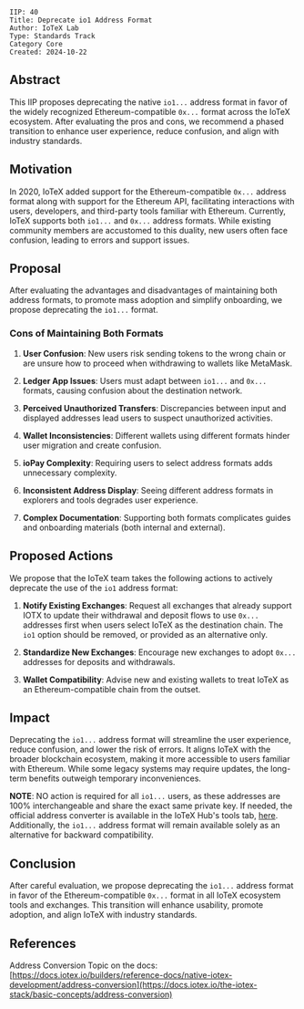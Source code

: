 ```
IIP: 40
Title: Deprecate io1 Address Format
Author: IoTeX Lab 
Type: Standards Track
Category Core
Created: 2024-10-22
``` 

## Abstract

This IIP proposes deprecating the native `io1...` address format in favor of the widely recognized Ethereum-compatible `0x...` format across the IoTeX ecosystem. After evaluating the pros and cons, we recommend a phased transition to enhance user experience, reduce confusion, and align with industry standards.

## Motivation

In 2020, IoTeX added support for the Ethereum-compatible `0x...` address format along with support for the Ethereum API, facilitating interactions with users, developers, and third-party tools familiar with Ethereum. Currently, IoTeX supports both `io1...` and `0x...` address formats. While existing community members are accustomed to this duality, new users often face confusion, leading to errors and support issues.

## Proposal

After evaluating the advantages and disadvantages of maintaining both address formats, to promote mass adoption and simplify onboarding, we propose deprecating the `io1...` format.

### Cons of Maintaining Both Formats

1. **User Confusion**: New users risk sending tokens to the wrong chain or are unsure how to proceed when withdrawing to wallets like MetaMask.

2. **Ledger App Issues**: Users must adapt between `io1...` and `0x...` formats, causing confusion about the destination network.

3. **Perceived Unauthorized Transfers**: Discrepancies between input and displayed addresses lead users to suspect unauthorized activities.

4. **Wallet Inconsistencies**: Different wallets using different formats hinder user migration and create confusion.

5. **ioPay Complexity**: Requiring users to select address formats adds unnecessary complexity.

6. **Inconsistent Address Display**: Seeing different address formats in explorers and tools degrades user experience.

7. **Complex Documentation**: Supporting both formats complicates guides and onboarding materials (both internal and external).

## Proposed Actions

We propose that the IoTeX team takes the following actions to actively deprecate the use of the `io1` address format:

1. **Notify Existing Exchanges**: Request all exchanges that already support IOTX to update their withdrawal and deposit flows to use `0x...` addresses first when users select IoTeX as the destination chain. The `io1` option should be removed, or provided as an alternative only.

2. **Standardize New Exchanges**: Encourage new exchanges to adopt `0x...` addresses for deposits and withdrawals.

3. **Wallet Compatibility**: Advise new and existing wallets to treat IoTeX as an Ethereum-compatible chain from the outset.


## Impact

Deprecating the `io1...` address format will streamline the user experience, reduce confusion, and lower the risk of errors. It aligns IoTeX with the broader blockchain ecosystem, making it more accessible to users familiar with Ethereum. While some legacy systems may require updates, the long-term benefits outweigh temporary inconveniences.

**NOTE**: NO action is required for all `io1...` users, as these addresses are 100% interchangeable and share the exact same private key. If needed, the official address converter is available in the IoTeX Hub's tools tab, [here](https://hub.iotex.io/tools). Additionally, the `io1...` address format will remain available solely as an alternative for backward compatibility. 

## Conclusion

After careful evaluation, we propose deprecating the `io1...` address format in favor of the Ethereum-compatible `0x...` format in all IoTeX ecosystem tools and exchanges. This transition will enhance usability, promote adoption, and align IoTeX with industry standards.

## References

Address Conversion Topic on the docs: [https://docs.iotex.io/builders/reference-docs/native-iotex-development/address-conversion](https://docs.iotex.io/the-iotex-stack/basic-concepts/address-conversion)
